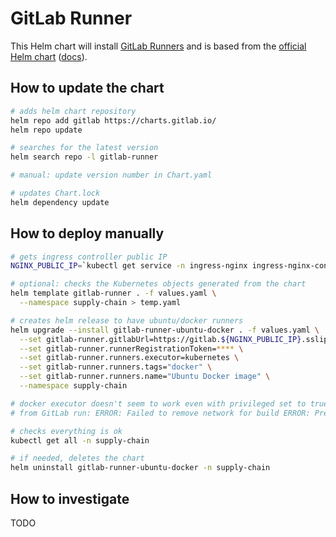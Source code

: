 # GitLab Runner

This Helm chart will install [GitLab Runners](https://docs.gitlab.com/runner/) and is based from the [official Helm chart](https://gitlab.com/gitlab-org/charts/gitlab-runner) ([docs](https://docs.gitlab.com/runner/install/kubernetes.html)).

## How to update the chart

```bash
# adds helm chart repository
helm repo add gitlab https://charts.gitlab.io/
helm repo update

# searches for the latest version
helm search repo -l gitlab-runner

# manual: update version number in Chart.yaml

# updates Chart.lock
helm dependency update
```

## How to deploy manually

```bash
# gets ingress controller public IP
NGINX_PUBLIC_IP=`kubectl get service -n ingress-nginx ingress-nginx-controller --output jsonpath='{.status.loadBalancer.ingress[0].ip}'`

# optional: checks the Kubernetes objects generated from the chart
helm template gitlab-runner . -f values.yaml \
  --namespace supply-chain > temp.yaml

# creates helm release to have ubuntu/docker runners
helm upgrade --install gitlab-runner-ubuntu-docker . -f values.yaml \
  --set gitlab-runner.gitlabUrl=https://gitlab.${NGINX_PUBLIC_IP}.sslip.io/ \
  --set gitlab-runner.runnerRegistrationToken=**** \
  --set gitlab-runner.runners.executor=kubernetes \
  --set gitlab-runner.runners.tags="docker" \
  --set gitlab-runner.runners.name="Ubuntu Docker image" \
  --namespace supply-chain

# docker executor doesn't seem to work even with privileged set to true (can be checked by looking at the /configmaps/config.template.toml file)
# from GitLab run: ERROR: Failed to remove network for build ERROR: Preparation failed: Cannot connect to the Docker daemon at unix:///var/run/docker.sock. Is the docker daemon running? (docker.go:739:0s)

# checks everything is ok
kubectl get all -n supply-chain

# if needed, deletes the chart
helm uninstall gitlab-runner-ubuntu-docker -n supply-chain
```

## How to investigate

TODO
